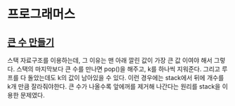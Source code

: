# 프로그래머스

## [큰 수 만들기](https://school.programmers.co.kr/learn/courses/30/lessons/42883?language=javascript)

스택 자료구조를 이용하는데, 그 이유는 맨 아래 깔린 값이 가장 큰 값 이여야 해서 그렇다. 스택의 마지막보다 큰 수를 만나면 pop()을 해주고, k를 하나씩 지워준다. 그리고 루프를 다 돌았는데도 k의 값이 남아있을 수 있다. 이런 경우에는 stack에서 뒤에 개수를 k개 만큼 잘라줘야한다. 큰 수가 나올수록 앞에꺼를 제거해 나간다는 원리를 stack을 이용한 문제였다.
